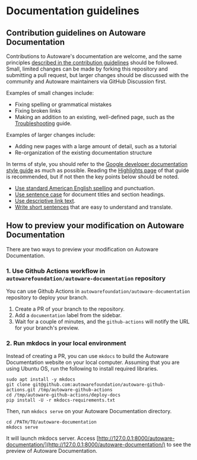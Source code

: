 # Documentation guidelines

## Contribution guidelines on Autoware Documentation
Contributions to Autoware's documentation are welcome, and the same principles [described in the contribution guidelines](../index.md#pull-requests) should be followed. Small, limited changes can be made by forking this repository and submitting a pull request, but larger changes should be discussed with the community and Autoware maintainers via GitHub Discussion first.

Examples of small changes include:

- Fixing spelling or grammatical mistakes
- Fixing broken links
- Making an addition to an existing, well-defined page, such as the [Troubleshooting](../../support/troubleshooting.md) guide.

Examples of larger changes include:

- Adding new pages with a large amount of detail, such as a tutorial
- Re-organization of the existing documentation structure

In terms of style, you should refer to the [Google developer documentation style guide](https://developers.google.com/style) as much as possible. Reading the [Highlights page](https://developers.google.com/style/highlights) of that guide is recommended, but if not then the key points below should be noted.

- [Use standard American English spelling](https://developers.google.com/style/spelling) and punctuation.
- [Use sentence case](https://developers.google.com/style/capitalization) for document titles and section headings.
- [Use descriptive link text](https://developers.google.com/style/link-text).
- [Write short sentences](https://developers.google.com/style/translation#write-short,-clear,-and-precise-sentences) that are easy to understand and translate.

## How to preview your modification on Autoware Documentation
There are two ways to preview your modification on Autoware Documentation.

### 1. Use Github Actions workflow in `autowarefoundation/autoware-documentation` repository
You can use Github Actions in `autowarefoundation/autoware-documentation` repository to deploy your branch.

1. Create a PR of your branch to the repository.
2. Add a `documentation` label from the sidebar.
3. Wait for a couple of minutes, and the `github-actions` will notify the URL for your branch's preview.

### 2. Run mkdocs in your local environment
Instead of creating a PR, you can use `mkdocs` to build the Autoware Documentation website on your local computer.
Assuming that you are using Ubuntu OS, run the following to install required libraries.

```
sudo apt install -y mkdocs
git clone git@github.com:autowarefoundation/autoware-github-actions.git /tmp/autoware-github-actions
cd /tmp/autoware-github-actions/deploy-docs
pip install -U -r mkdocs-requirements.txt
```

Then, run `mkdocs serve` on your Autoware Documentation directory.

```
cd /PATH/TO/autoware-documentation
mkdocs serve
```

It will launch mkdocs server. Access [http://127.0.0.1:8000/autoware-documentation/](http://127.0.0.1:8000/autoware-documentation/) to see the preview of Autoware Documentation.